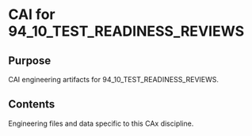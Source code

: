 # CAI for 94_10_TEST_READINESS_REVIEWS

## Purpose
CAI engineering artifacts for 94_10_TEST_READINESS_REVIEWS.

## Contents
Engineering files and data specific to this CAx discipline.
